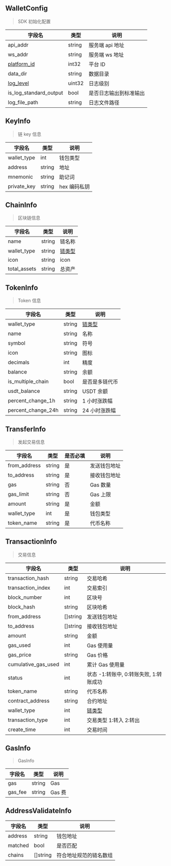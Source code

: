 ## WalletConfig

> SDK 初始化配置

| 字段名                                    | 类型   | 说明                   |
| ----------------------------------------- | ------ | ---------------------- |
| api_addr                                  | string | 服务端 api 地址        |
| ws_addr                                   | string | 服务端 ws 地址         |
| [platform_id](/common/enum.md#platformid) | int32  | 平台 ID                |
| data_dir                                  | string | 数据目录               |
| [log_level](/common/enum.md#loglevel)     | uint32 | 日志级别               |
| is_log_standard_output                    | bool   | 是否日志输出到标准输出 |
| log_file_path                             | string | 日志文件路径           |

## KeyInfo

> 链 key 信息

| 字段名      | 类型   | 说明         |
| ----------- | ------ | ------------ |
| wallet_type | int    | 钱包类型     |
| address     | string | 地址         |
| mnemonic    | string | 助记词       |
| private_key | string | hex 编码私钥 |

## ChainInfo

> 区块链信息

| 字段名       | 类型   | 说明                                |
| ------------ | ------ | ----------------------------------- |
| name         | string | 链名称                              |
| wallet_type  | string | [链类型](/common/enum.md#chaintype) |
| icon         | string | icon                                |
| total_assets | string | 总资产                              |

## TokenInfo

> Token 信息

| 字段名             | 类型   | 说明                                |
| ------------------ | ------ | ----------------------------------- |
| wallet_type        | string | [链类型](/common/enum.md#chaintype) |
| name               | string | 名称                                |
| symbol             | string | 符号                                |
| icon               | string | 图标                                |
| decimals           | int    | 精度                                |
| balance            | string | 余额                                |
| is_multiple_chain  | bool   | 是否是多链代币                      |
| usdt_balance       | string | USDT 余额                           |
| percent_change_1h  | string | 1 小时涨跌幅                        |
| percent_change_24h | string | 24 小时涨跌幅                       |

## TransferInfo

> 发起交易信息

| 字段名       | 类型   | 是否必填 | 说明         |
| ------------ | ------ | -------- | ------------ |
| from_address | string | 是       | 发送钱包地址 |
| to_address   | string | 是       | 接收钱包地址 |
| gas          | string | 否       | Gas 数量     |
| gas_limit    | string | 否       | Gas 上限     |
| amount       | string | 是       | 金额         |
| wallet_type  | int    | 是       | 钱包类型     |
| token_name   | string | 是       | 代币名称     |

## TransactionInfo

> 交易信息

| 字段名              | 类型   | 说明                                   |
| ------------------- | ------ | -------------------------------------- |
| transaction_hash    | string | 交易哈希                               |
| transaction_index   | int    | 交易索引                               |
| block_number        | int    | 区块号                                 |
| block_hash          | string | 区块哈希                               |
| from_address        | []string | 发送钱包地址                         |
| to_address          | []string | 接收钱包地址                         |
| amount              | string | 金额                                   |
| gas_used            | int    | Gas 使用量                             |
| gas_price           | string | Gas 价格                               |
| cumulative_gas_used | int    | 累计 Gas 使用量                        |
| status              | int    | 状态 -1:转账中, 0:转账失败, 1:转账成功 |
| token_name          | string | 代币名称                               |
| contract_address    | string | 合约地址                               |
| wallet_type         | int    | [链类型](/common/enum.md#chiantype)    |
| transaction_type    | int    | 交易类型 1:转入 2:转出                 |
| create_time         | int    | 交易时间                               |

## GasInfo

> GasInfo

| 字段名  | 类型   | 说明   |
| ------- | ------ | ------ |
| gas     | string | Gas    |
| gas_fee | string | Gas 费 |

## AddressValidateInfo

| 字段名  | 类型     | 说明                   |
| ------- | -------- | ---------------------- |
| address | string   | 钱包地址               |
| matched | bool     | 是否匹配               |
| chains  | []string | 符合地址规范的链名数组 |
